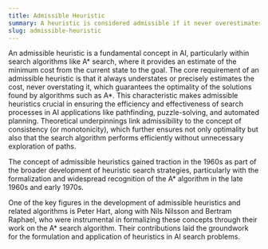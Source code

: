 ```yaml
---
title: Admissible Heuristic
summary: A heuristic is considered admissible if it never overestimates the cost of reaching the goal in search algorithms, ensuring an optimal solution.
slug: admissible-heuristic
---
```


An admissible heuristic is a fundamental concept in AI, particularly within search algorithms like A* search, where it provides an estimate of the minimum cost from the current state to the goal. The core requirement of an admissible heuristic is that it always understates or precisely estimates the cost, never overstating it, which guarantees the optimality of the solutions found by algorithms such as A*. This characteristic makes admissible heuristics crucial in ensuring the efficiency and effectiveness of search processes in AI applications like pathfinding, puzzle-solving, and automated planning. Theoretical underpinnings link admissibility to the concept of consistency (or monotonicity), which further ensures not only optimality but also that the search algorithm performs efficiently without unnecessary exploration of paths.

The concept of admissible heuristics gained traction in the 1960s as part of the broader development of heuristic search strategies, particularly with the formalization and widespread recognition of the A* algorithm in the late 1960s and early 1970s.

One of the key figures in the development of admissible heuristics and related algorithms is Peter Hart, along with Nils Nilsson and Bertram Raphael, who were instrumental in formalizing these concepts through their work on the A* search algorithm. Their contributions laid the groundwork for the formulation and application of heuristics in AI search problems.